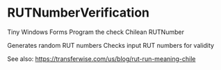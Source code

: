 # RUTNumberVerification
Tiny Windows Forms Program the check Chilean RUTNumber

Generates random RUT numbers
Checks input RUT numbers for validity

See also:
https://transferwise.com/us/blog/rut-run-meaning-chile
